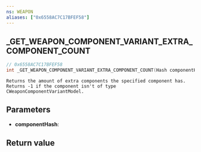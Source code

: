```yaml
---
ns: WEAPON
aliases: ["0x6558AC7C17BFEF58"]
---
```

## _GET_WEAPON_COMPONENT_VARIANT_EXTRA_COMPONENT_COUNT

```c
// 0x6558AC7C17BFEF58
int _GET_WEAPON_COMPONENT_VARIANT_EXTRA_COMPONENT_COUNT(Hash componentHash);
```

```
Returns the amount of extra components the specified component has.
Returns -1 if the component isn't of type CWeaponComponentVariantModel.
```

## Parameters
* **componentHash**:

## Return value
